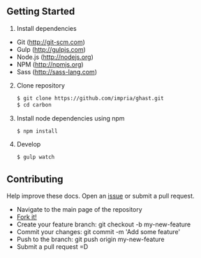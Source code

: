 ## Getting Started

1. Install dependencies

 * Git (<http://git-scm.com>)
 * Gulp (<http://gulpjs.com>)
 * Node.js (<http://nodejs.org>)
 * NPM (<http://npmjs.org>)
 * Sass (<http://sass-lang.com>)

2. Clone repository

   ```bash
   $ git clone https://github.com/impria/ghast.git
   $ cd carbon
   ```

3. Install node dependencies using npm

   ```bash
   $ npm install
   ```

4. Develop

   ```bash
   $ gulp watch
   ```

## Contributing

Help improve these docs. Open an [issue](https://github.com/impria/ghast/issues/new) or submit a pull request.

- Navigate to the main page of the repository
- [Fork it!](https://github.com/impria/ghast#fork-destination-box)
- Create your feature branch: git checkout -b my-new-feature
- Commit your changes: git commit -m 'Add some feature'
- Push to the branch: git push origin my-new-feature
- Submit a pull request =D
